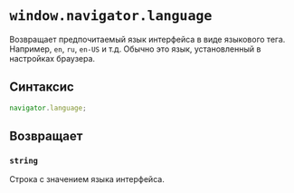 # `window.navigator.language`

Возвращает предпочитаемый язык интерфейса в виде языкового тега. Например, `en`, `ru`, `en-US` и т.д. Обычно это язык, установленный в настройках браузера.

## Синтаксис

```js
navigator.language;
```

## Возвращает

### `string`

Строка с значением языка интерфейса.
